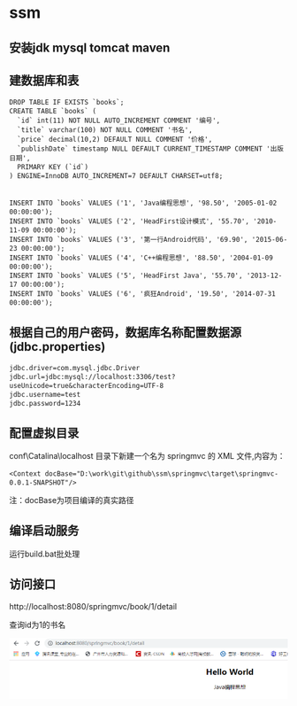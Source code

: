 # ssm

## 安装jdk mysql tomcat maven 

## 建数据库和表  

```
DROP TABLE IF EXISTS `books`;
CREATE TABLE `books` (
  `id` int(11) NOT NULL AUTO_INCREMENT COMMENT '编号',
  `title` varchar(100) NOT NULL COMMENT '书名',
  `price` decimal(10,2) DEFAULT NULL COMMENT '价格',
  `publishDate` timestamp NULL DEFAULT CURRENT_TIMESTAMP COMMENT '出版日期',
  PRIMARY KEY (`id`)
) ENGINE=InnoDB AUTO_INCREMENT=7 DEFAULT CHARSET=utf8;


INSERT INTO `books` VALUES ('1', 'Java编程思想', '98.50', '2005-01-02 00:00:00');
INSERT INTO `books` VALUES ('2', 'HeadFirst设计模式', '55.70', '2010-11-09 00:00:00');
INSERT INTO `books` VALUES ('3', '第一行Android代码', '69.90', '2015-06-23 00:00:00');
INSERT INTO `books` VALUES ('4', 'C++编程思想', '88.50', '2004-01-09 00:00:00');
INSERT INTO `books` VALUES ('5', 'HeadFirst Java', '55.70', '2013-12-17 00:00:00');
INSERT INTO `books` VALUES ('6', '疯狂Android', '19.50', '2014-07-31 00:00:00');
```

## 根据自己的用户密码，数据库名称配置数据源(jdbc.properties)

```
jdbc.driver=com.mysql.jdbc.Driver
jdbc.url=jdbc:mysql://localhost:3306/test?useUnicode=true&characterEncoding=UTF-8
jdbc.username=test
jdbc.password=1234
```

## 配置虚拟目录

 conf\Catalina\localhost 目录下新建一个名为 springmvc 的 XML 文件,内容为：
 
 ```
 <Context docBase="D:\work\git\github\ssm\springmvc\target\springmvc-0.0.1-SNAPSHOT"/>
 ```
注：docBase为项目编译的真实路径

## 编译启动服务
运行build.bat批处理

## 访问接口 
http://localhost:8080/springmvc/book/1/detail

查询id为1的书名
 
 
 ![avatar](/20190605095949.png)